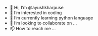 - 👋 Hi, I’m @ayushkharpuse
- 👀 I’m interested in coding
- 🌱 I’m currently learning python language
- 💞️ I’m looking to collaborate on ...
- 📫 How to reach me ...

<!---
ayushkharpuse/ayushkharpuse is a ✨ special ✨ repository because its `README.md` (this file) appears on your GitHub profile.
You can click the Preview link to take a look at your changes.
--->
